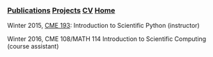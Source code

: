 ### [Publications](/publications)     [Projects](/research)      [CV](/docs/ermartin_CV.pdf)      [Home](https://eileenrmartin.github.io)

Winter 2015, [CME 193](http://www.stanford.edu/~ermartin/Teaching/CME193-Winter15/home.html): Introduction to Scientific Python (instructor)

Winter 2016, CME 108/MATH 114 Introduction to Scientific Computing (course assistant)